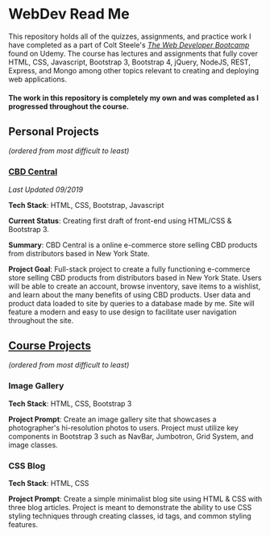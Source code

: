 # WebDev Read Me

This repository holds all of the quizzes, assignments, and practice work I have completed as a part of Colt Steele's
[*The Web Developer Bootcamp*](https://www.udemy.com/course/the-web-developer-bootcamp/) found on Udemy. The course has lectures and assignments that fully cover HTML, CSS, Javascript, Bootstrap 3, Bootstrap 4, jQuery, NodeJS, REST, Express, and Mongo among other topics relevant to creating and deploying web applications.


#### The work in this repository is completely my own and was completed as I progressed throughout the course.

## Personal Projects
*(ordered from most difficult to least)*
### [CBD Central](https://github.com/Aaivazi000/WebDev/tree/master/CBD%20Central "CBD Central")
*Last Updated 09/2019*

**Tech Stack**: HTML, CSS, Bootstrap, Javascript

**Current Status**: Creating first draft of front-end using HTML/CSS & Bootstrap 3.

**Summary**: CBD Central is a online e-commerce store selling CBD products from distributors based in New York State.

**Project Goal**: Full-stack project to create a fully functioning e-commerce store selling CBD products from distributors based in New York State. Users will be able to create an account, browse inventory, save items to a wishlist, and learn about the many benefits of using CBD products. User data and product data loaded to site by queries to a database made by me. Site will feature a modern and easy to use design to facilitate user navigation throughout the site.


## [Course Projects](https://github.com/Aaivazi000/WebDev/tree/master/Assignments "Course Projects")
*(ordered from most difficult to least)*

### Image Gallery
**Tech Stack**: HTML, CSS, Bootstrap 3

**Project Prompt**: Create an image gallery site that showcases a photographer's hi-resolution photos to users. Project must utilize key components in Bootstrap 3 such as NavBar, Jumbotron, Grid System, and image classes.


### CSS Blog
**Tech Stack**: HTML, CSS

**Project Prompt**: Create a simple minimalist blog site using HTML & CSS with three blog articles. Project is meant to demonstrate the ability to use CSS styling techniques through creating classes, id tags, and common styling features.
